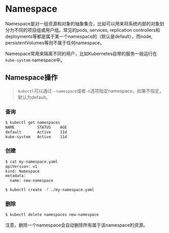 # Namespace

Namespace是对一组资源和对象的抽象集合，比如可以用来将系统内部的对象划分为不同的项目组或用户组。常见的pods, services, replication controllers和deployments等都是属于某一个namespace的（默认是default），而node, persistentVolumes等则不属于任何namespace。

Namespace常用来隔离不同的用户，比如Kubernetes自带的服务一般运行在`kube-system` namespace中。

## Namespace操作

> `kubectl`可以通过`--namespace`或者`-n`选项指定namespace。如果不指定，默认为default。

### 查询

```sh
$ kubectl get namespaces
NAME          STATUS    AGE
default       Active    11d
kube-system   Active    11d
```

### 创建

```sh
$ cat my-namespace.yaml
apiVersion: v1
kind: Namespace
metadata:
  name: new-namespace

$ kubectl create -f ./my-namespace.yaml
```

### 删除

```sh
$ kubectl delete namespaces new-namespace
```

注意，删除一个namespace会自动删除所有属于该namespace的资源。
